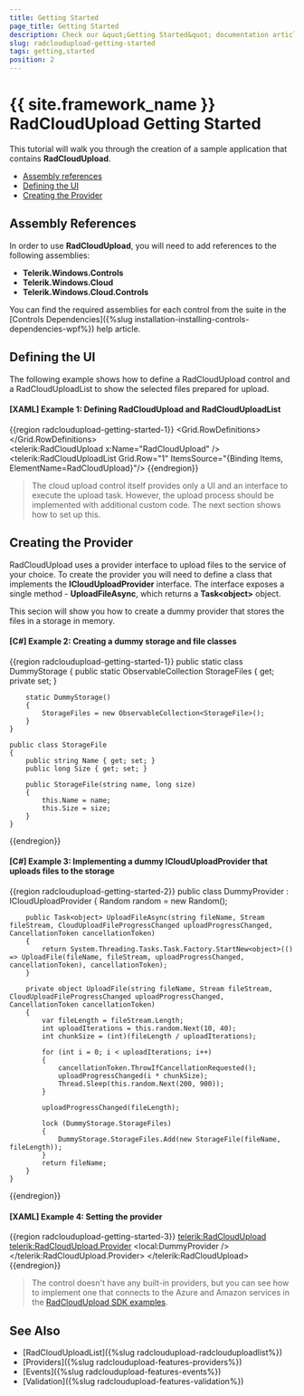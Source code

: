 ```yaml
---
title: Getting Started
page_title: Getting Started
description: Check our &quot;Getting Started&quot; documentation article for the RadCloudUpload {{ site.framework_name }} control.
slug: radcloudupload-getting-started
tags: getting,started
position: 2
---
```


# {{ site.framework_name }} RadCloudUpload Getting Started

This tutorial will walk you through the creation of a sample application that contains __RadCloudUpload__.

* [Assembly references](#assembly-references)
* [Defining the UI](#defining-the-ui)
* [Creating the Provider](#creating-the-provider)

## Assembly References

In order to use __RadCloudUpload__, you will need to add references to the following assemblies:
* __Telerik.Windows.Controls__
* __Telerik.Windows.Cloud__
* __Telerik.Windows.Cloud.Controls__

You can find the required assemblies for each control from the suite in the [Controls Dependencies]({%slug installation-installing-controls-dependencies-wpf%}) help article.

## Defining the UI

The following example shows how to define a RadCloudUpload control and a RadCloudUploadList to show the selected files prepared for upload.

#### __[XAML] Example 1: Defining RadCloudUpload and RadCloudUploadList__
{{region radcloudupload-getting-started-1}}
	<Grid>
        <Grid.RowDefinitions>
            <RowDefinition Height="Auto" />
            <RowDefinition />
        </Grid.RowDefinitions>        
        <telerik:RadCloudUpload x:Name="RadCloudUpload" />
        <telerik:RadCloudUploadList Grid.Row="1" ItemsSource="{Binding Items, ElementName=RadCloudUpload}"/>
    </Grid>
{{endregion}}

> The cloud upload control itself provides only a UI and an interface to execute the upload task. However, the upload process should be implemented with additional custom code. The next section shows how to set up this.

## Creating the Provider

RadCloudUpload uses a provider interface to upload files to the service of your choice. To create the provider you will need to define a class that implements the __ICloudUploadProvider__ interface. The interface exposes a single method - __UploadFileAsync__, which returns a __Task&lt;object&gt;__ object.

This secion will show you how to create a dummy provider that stores the files in a storage in memory. 

#### __[C#] Example 2: Creating a dummy storage and file classes__
{{region radcloudupload-getting-started-1}}
	public static class DummyStorage
	{
		public static ObservableCollection<StorageFile> StorageFiles { get; private set; }

		static DummyStorage()
		{
			StorageFiles = new ObservableCollection<StorageFile>();
		}
	}
	
	public class StorageFile
	{
		public string Name { get; set; }
		public long Size { get; set; }

		public StorageFile(string name, long size)
		{
			this.Name = name;
			this.Size = size;
		}
	}
{{endregion}}

#### __[C#] Example 3: Implementing a dummy ICloudUploadProvider that uploads files to the storage__
{{region radcloudupload-getting-started-2}}
	public class DummyProvider : ICloudUploadProvider
	{
		Random random = new Random();		

		public Task<object> UploadFileAsync(string fileName, Stream fileStream, CloudUploadFileProgressChanged uploadProgressChanged, CancellationToken cancellationToken)
		{
			return System.Threading.Tasks.Task.Factory.StartNew<object>(() => UploadFile(fileName, fileStream, uploadProgressChanged, cancellationToken), cancellationToken);
		}

		private object UploadFile(string fileName, Stream fileStream, CloudUploadFileProgressChanged uploadProgressChanged, CancellationToken cancellationToken)
		{			
            var fileLength = fileStream.Length;
            int uploadIterations = this.random.Next(10, 40);
            int chunkSize = (int)(fileLength / uploadIterations);

            for (int i = 0; i < uploadIterations; i++)
			{
                cancellationToken.ThrowIfCancellationRequested();
                uploadProgressChanged(i * chunkSize);
				Thread.Sleep(this.random.Next(200, 900));
			}

            uploadProgressChanged(fileLength);

            lock (DummyStorage.StorageFiles)
            {
                DummyStorage.StorageFiles.Add(new StorageFile(fileName, fileLength));
            }
			return fileName;
		}
	}
{{endregion}}

#### __[XAML] Example 4: Setting the provider__
{{region radcloudupload-getting-started-3}}
	<telerik:RadCloudUpload>
		<telerik:RadCloudUpload.Provider>
			<local:DummyProvider />
		</telerik:RadCloudUpload.Provider>
	</telerik:RadCloudUpload>
{{endregion}}

> The control doesn't have any built-in providers, but you can see how to implement one that connects to the Azure and Amazon services in the [RadCloudUpload SDK examples](https://github.com/telerik/xaml-sdk/tree/master/CloudUpload).

## See Also
* [RadCloudUploadList]({%slug radcloudupload-radclouduploadlist%})
* [Providers]({%slug radcloudupload-features-providers%})
* [Events]({%slug radcloudupload-features-events%})
* [Validation]({%slug radcloudupload-features-validation%})

